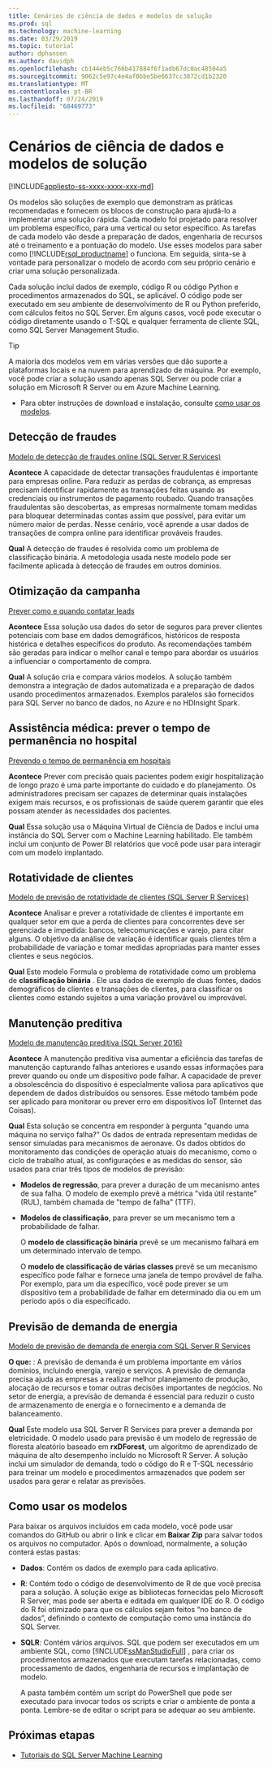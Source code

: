 ```yaml
---
title: Cenários de ciência de dados e modelos de solução
ms.prod: sql
ms.technology: machine-learning
ms.date: 03/29/2019
ms.topic: tutorial
author: dphansen
ms.author: davidph
ms.openlocfilehash: cb144eb5c766b417884f6f1adb67dc0ac48504a5
ms.sourcegitcommit: 9062c5e97c4e4af0bbe5be6637cc3872cd1b2320
ms.translationtype: MT
ms.contentlocale: pt-BR
ms.lasthandoff: 07/24/2019
ms.locfileid: "68469773"
---
```

# <a name="data-science-scenarios-and-solution-templates"></a>Cenários de ciência de dados e modelos de solução
[!INCLUDE[appliesto-ss-xxxx-xxxx-xxx-md](../../includes/appliesto-ss-xxxx-xxxx-xxx-md.md)]

Os modelos são soluções de exemplo que demonstram as práticas recomendadas e fornecem os blocos de construção para ajudá-lo a implementar uma solução rápida. Cada modelo foi projetado para resolver um problema específico, para uma vertical ou setor específico. As tarefas de cada modelo vão desde a preparação de dados, engenharia de recursos até o treinamento e a pontuação do modelo. Use esses modelos para saber como [!INCLUDE[rsql_productname](../../includes/rsql-productname-md.md)] o funciona. Em seguida, sinta-se à vontade para personalizar o modelo de acordo com seu próprio cenário e criar uma solução personalizada. 

Cada solução inclui dados de exemplo, código R ou código Python e procedimentos armazenados do SQL, se aplicável. O código pode ser executado em seu ambiente de desenvolvimento de R ou Python preferido, com cálculos feitos no SQL Server. Em alguns casos, você pode executar o código diretamente usando o T-SQL e qualquer ferramenta de cliente SQL, como SQL Server Management Studio.

> [!TIP]
> 
> A maioria dos modelos vem em várias versões que dão suporte a plataformas locais e na nuvem para aprendizado de máquina. Por exemplo, você pode criar a solução usando apenas SQL Server ou pode criar a solução em Microsoft R Server ou em Azure Machine Learning.

+ Para obter instruções de download e instalação, consulte [como usar os modelos](#bkmk_HowTo).

## <a name="fraud-detection"></a>Detecção de fraudes

[Modelo de detecção de fraudes online (SQL Server R Services)](https://github.com/Microsoft/r-server-fraud-detection)

**Acontece** A capacidade de detectar transações fraudulentas é importante para empresas online. Para reduzir as perdas de cobrança, as empresas precisam identificar rapidamente as transações feitas usando as credenciais ou instrumentos de pagamento roubado. Quando transações fraudulentas são descobertas, as empresas normalmente tomam medidas para bloquear determinadas contas assim que possível, para evitar um número maior de perdas. Nesse cenário, você aprende a usar dados de transações de compra online para identificar prováveis fraudes.

**Qual**  A detecção de fraudes é resolvida como um problema de classificação binária. A metodologia usada neste modelo pode ser facilmente aplicada à detecção de fraudes em outros domínios.


## <a name="campaign-optimization"></a>Otimização da campanha

[Prever como e quando contatar leads](https://microsoft.github.io/r-server-campaign-optimization/)

**Acontece** Essa solução usa dados do setor de seguros para prever clientes potenciais com base em dados demográficos, históricos de resposta histórica e detalhes específicos do produto.  As recomendações também são geradas para indicar o melhor canal e tempo para abordar os usuários a influenciar o comportamento de compra.

**Qual** A solução cria e compara vários modelos. A solução também demonstra a integração de dados automatizada e a preparação de dados usando procedimentos armazenados. Exemplos paralelos são fornecidos para SQL Server no banco de dados, no Azure e no HDInsight Spark. 

## <a name="health-care-predict-length-of-stay-in-hospital"></a>Assistência médica: prever o tempo de permanência no hospital 

[Prevendo o tempo de permanência em hospitais](https://gallery.cortanaintelligence.com/Solution/Predicting-Length-of-Stay-in-Hospitals-1)

**Acontece** Prever com precisão quais pacientes podem exigir hospitalização de longo prazo é uma parte importante do cuidado e do planejamento. Os administradores precisam ser capazes de determinar quais instalações exigem mais recursos, e os profissionais de saúde querem garantir que eles possam atender às necessidades dos pacientes.

**Qual** Essa solução usa o Máquina Virtual de Ciência de Dados e inclui uma instância do SQL Server com o Machine Learning habilitado. Ele também inclui um conjunto de Power BI relatórios que você pode usar para interagir com um modelo implantado.

## <a name="customer-churn"></a>Rotatividade de clientes

[Modelo de previsão de rotatividade de clientes (SQL Server R Services)](https://github.com/Microsoft/SQL-Server-R-Services-Samples/blob/master/Churn/README.md)

**Acontece** Analisar e prever a rotatividade de clientes é importante em qualquer setor em que a perda de clientes para concorrentes deve ser gerenciada e impedida: bancos, telecomunicações e varejo, para citar alguns. O objetivo da análise de variação é identificar quais clientes têm a probabilidade de variação e tomar medidas apropriadas para manter esses clientes e seus negócios.

**Qual** Este modelo Formula o problema de rotatividade como um problema de **classificação binária** . Ele usa dados de exemplo de duas fontes, dados demográficos de clientes e transações de clientes, para classificar os clientes como estando sujeitos a uma variação provável ou improvável.
  
## <a name="predictive-maintenance"></a>Manutenção preditiva

[Modelo de manutenção preditiva (SQL Server 2016)](https://github.com/Microsoft/SQL-Server-R-Services-Samples/blob/master/PredictiveMaintenance/README.md)

**Acontece** A manutenção preditiva visa aumentar a eficiência das tarefas de manutenção capturando falhas anteriores e usando essas informações para prever quando ou onde um dispositivo pode falhar. A capacidade de prever a obsolescência do dispositivo é especialmente valiosa para aplicativos que dependem de dados distribuídos ou sensores. Esse método também pode ser aplicado para monitorar ou prever erro em dispositivos IoT (Internet das Coisas).

**Qual** Esta solução se concentra em responder à pergunta "quando uma máquina no serviço falha?" Os dados de entrada representam medidas de sensor simuladas para mecanismos de aeronave. Os dados obtidos do monitoramento das condições de operação atuais do mecanismo, como o ciclo de trabalho atual, as configurações e as medidas do sensor, são usados para criar três tipos de modelos de previsão:

-   **Modelos de regressão**, para prever a duração de um mecanismo antes de sua falha. O modelo de exemplo prevê a métrica "vida útil restante" (RUL), também chamada de "tempo de falha" (TTF).
  
-   **Modelos de classificação**, para prever se um mecanismo tem a probabilidade de falhar.
  
    O **modelo de classificação binária** prevê se um mecanismo falhará em um determinado intervalo de tempo.

    O **modelo de classificação de várias classes** prevê se um mecanismo específico pode falhar e fornece uma janela de tempo provável de falha. Por exemplo, para um dia específico, você pode prever se um dispositivo tem a probabilidade de falhar em determinado dia ou em um período após o dia especificado.

## <a name="energy-demand-forecasting"></a>Previsão de demanda de energia

[Modelo de previsão de demanda de energia com SQL Server R Services](https://gallery.cortanaintelligence.com/Tutorial/Energy-Demand-Forecast-Template-with-SQL-Server-R-Services-1)

**O que:** : A previsão de demanda é um problema importante em vários domínios, incluindo energia, varejo e serviços. A previsão de demanda precisa ajuda as empresas a realizar melhor planejamento de produção, alocação de recursos e tomar outras decisões importantes de negócios. No setor de energia, a previsão de demanda é essencial para reduzir o custo de armazenamento de energia e o fornecimento e a demanda de balanceamento.

**Qual** Este modelo usa SQL Server R Services para prever a demanda por eletricidade. O modelo usado para previsão é um modelo de regressão de floresta aleatório baseado em **rxDForest**, um algoritmo de aprendizado de máquina de alto desempenho incluído no Microsoft R Server. A solução inclui um simulador de demanda, todo o código do R e T-SQL necessário para treinar um modelo e procedimentos armazenados que podem ser usados para gerar e relatar as previsões. 


## <a name="bkmk_HowTo"></a>Como usar os modelos

Para baixar os arquivos incluídos em cada modelo, você pode usar comandos do GitHub ou abrir o link e clicar em **Baixar Zip** para salvar todos os arquivos no computador.  Após o download, normalmente, a solução conterá estas pastas:
  
-   **Dados**: Contém os dados de exemplo para cada aplicativo.
  
-   **R**: Contém todo o código de desenvolvimento de R de que você precisa para a solução. A solução exige as bibliotecas fornecidas pelo Microsoft R Server, mas pode ser aberta e editada em qualquer IDE do R. O código do R foi otimizado para que os cálculos sejam feitos “no banco de dados”, definindo o contexto de computação como uma instância do SQL Server.
  
-   **SQLR**: Contém vários arquivos. SQL que podem ser executados em um ambiente SQL, como [!INCLUDE[ssManStudioFull](../../includes/ssmanstudiofull-md.md)] , para criar os procedimentos armazenados que executam tarefas relacionadas, como processamento de dados, engenharia de recursos e implantação de modelo.
  
    A pasta também contém um script do PowerShell que pode ser executado para invocar todos os scripts e criar o ambiente de ponta a ponta. Lembre-se de editar o script para se adequar ao seu ambiente.

## <a name="next-steps"></a>Próximas etapas

+ [Tutoriais do SQL Server Machine Learning](machine-learning-services-tutorials.md)




